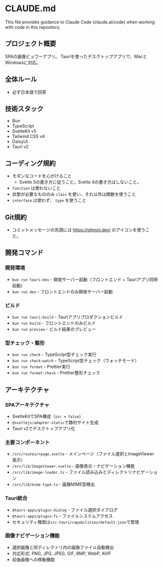 # CLAUDE.md

This file provides guidance to Claude Code (claude.ai/code) when working with code in this repository.

## プロジェクト概要

SPAの画像ビュワーアプリ。
Tauriを使ったデスクトップアプリで、MacとWindowsに対応。

## 全体ルール

- 必ず日本語で回答

## 技術スタック

- Bun
- TypeScript
- SvelteKit v5
- Tailwind CSS v4
- DaisyUI
- Tauri v2

## コーディング規約

- モダンなコードを心がけること
  - Svelte 5の書き方に従うこと。Svelte 4の書き方はしないこと。
- `function` は使わないこと
- 状態が必要なもののみ `class` を使い、それ以外は関数を使うこと
- `interface` は使わず、 `type` を使うこと

## Git規約

- コミットメッセージの先頭には https://gitmoji.dev/ のアイコンを使うこと。

## 開発コマンド

### 開発環境
- `bun run tauri:dev` - 開発サーバー起動（フロントエンド + Tauriアプリ同時起動）
- `bun run dev` - フロントエンドのみ開発サーバー起動

### ビルド
- `bun run tauri:build` - Tauriアプリプロダクションビルド
- `bun run build` - フロントエンドのみビルド
- `bun run preview` - ビルド結果のプレビュー

### 型チェック・整形
- `bun run check` - TypeScript型チェック実行
- `bun run check:watch` - TypeScript型チェック（ウォッチモード）
- `bun run format` - Prettier実行
- `bun run format:check` - Prettier整形チェック

## アーキテクチャ

### SPAアーキテクチャ
- SvelteKitでSPA構成（`ssr = false`）
- `@sveltejs/adapter-static`で静的サイト生成
- Tauri v2でデスクトップアプリ化

### 主要コンポーネント
- `/src/routes/+page.svelte` - メインページ（ファイル選択とImageViewer表示）
- `/src/lib/ImageViewer.svelte` - 画像表示・ナビゲーション機能
- `/src/lib/image-loader.ts` - ファイル読み込みとディレクトリナビゲーション
- `/src/lib/mime-type.ts` - 画像MIME型検出

### Tauri統合
- `@tauri-apps/plugin-dialog` - ファイル選択ダイアログ
- `@tauri-apps/plugin-fs` - ファイルシステムアクセス
- セキュリティ権限は`src-tauri/capabilities/default.json`で管理

### 画像ナビゲーション機能
- 選択画像と同ディレクトリ内の画像ファイル自動検出
- 対応形式: PNG, JPG, JPEG, GIF, BMP, WebP, AVIF
- 前後画像への移動機能
